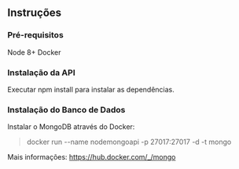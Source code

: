 ## Instruções

### Pré-requisitos

Node 8+
Docker

### Instalação da API

Executar npm install para instalar as dependências.

### Instalação do Banco de Dados

Instalar o MongoDB através do Docker:

> docker run --name nodemongoapi -p 27017:27017 -d -t mongo

Mais informações: https://hub.docker.com/_/mongo
